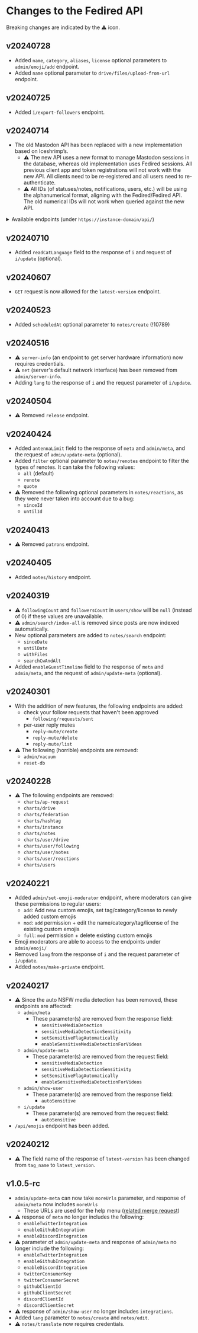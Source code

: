 # Changes to the Fedired API

Breaking changes are indicated by the :warning: icon.

## v20240728

- Added `name`, `category`, `aliases`, `license` optional parameters to `admin/emoji/add` endpoint.
- Added `name` optional parameter to `drive/files/upload-from-url` endpoint.

## v20240725

- Added `i/export-followers` endpoint.

## v20240714

- The old Mastodon API has been replaced with a new implementation based on Iceshrimp’s.
  - :warning: The new API uses a new format to manage Mastodon sessions in the database, whereas old implementation uses Fedired sessions. All previous client app and token registrations will not work with the new API. All clients need to be re-registered and all users need to re-authenticate.
  - :warning: All IDs (of statuses/notes, notifications, users, etc.) will be using the alphanumerical format, aligning with the Fedired/Fedired API. The old numerical IDs will not work when queried against the new API.

<details>

<summary>Available endpoints (under <code>https://instance-domain/api/</code>)</summary>

|  method  |              endpoint              |                    note                    |
|----------|------------------------------------|--------------------------------------------|
|   `POST` | `oauth/token`                      |                                            |
|   `POST` | `oauth/revoke`                     |                                            |
|   `POST` | `v1/apps`                          |                                            |
|    `GET` | `v1/apps/verify_credentials`       |                                            |
|   `POST` | `v1/fedired/apps/info`            | Fedired extension, uses MiAuth            |
|   `POST` | `v1/fedired/auth/code`            | Fedired extension, uses MiAuth            |
|          |                                    |                                            |
|    `GET` | `v1/accounts/verify_credentials`   |                                            |
|  `PATCH` | `v1/accounts/update_credentials`   |                                            |
|    `GET` | `v1/accounts/lookup`               |                                            |
|    `GET` | `v1/accounts/relationships`        |                                            |
|    `GET` | `v1/accounts/search`               |                                            |
|    `GET` | `v1/accounts/:id`                  |                                            |
|    `GET` | `v1/accounts/:id/statuses`         |                                            |
|    `GET` | `v1/accounts/:id/featured_tags`    |                                            |
|    `GET` | `v1/accounts/:id/followers`        |                                            |
|    `GET` | `v1/accounts/:id/following`        |                                            |
|    `GET` | `v1/accounts/:id/lists`            |                                            |
|   `POST` | `v1/accounts/:id/follow`           |                                            |
|   `POST` | `v1/accounts/:id/unfollow`         |                                            |
|   `POST` | `v1/accounts/:id/block`            |                                            |
|   `POST` | `v1/accounts/:id/unblock`          |                                            |
|   `POST` | `v1/accounts/:id/mute`             |                                            |
|   `POST` | `v1/accounts/:id/unmute`           |                                            |
|          |                                    |                                            |
|    `GET` | `v1/featured_tags`                 | always returns an empty list               |
|    `GET` | `v1/followed_tags`                 | always returns an empty list               |
|    `GET` | `v1/bookmarks`                     |                                            |
|    `GET` | `v1/favourites`                    |                                            |
|          |                                    |                                            |
|    `GET` | `v1/mutes`                         |                                            |
|    `GET` | `v1/blocks`                        |                                            |
|    `GET` | `v1/follow_requests`               |                                            |
|   `POST` | `v1/follow_requests/:id/authorize` |                                            |
|   `POST` | `v1/follow_requests/:id/reject`    |                                            |
|          |                                    |                                            |
|    `GET` | `v1/filters`                       |                                            |
|   `POST` | `v1/filters`                       |                                            |
|    `GET` | `v2/filters`                       |                                            |
|   `POST` | `v2/filters`                       |                                            |
|          |                                    |                                            |
|    `GET` | `v1/lists`                         |                                            |
|   `POST` | `v1/lists`                         |                                            |
|    `GET` | `v1/lists/:id`                     |                                            |
|    `PUT` | `v1/lists/:id`                     |                                            |
| `DELETE` | `v1/lists/:id`                     |                                            |
|    `GET` | `v1/lists/:id/accounts`            |                                            |
|   `POST` | `v1/lists/:id/accounts`            |                                            |
| `DELETE` | `v1/lists/:id/accounts`            |                                            |
|          |                                    |                                            |
|    `GET` | `v1/media/:id`                     |                                            |
|    `PUT` | `v1/media/:id`                     |                                            |
|   `POST` | `v1/media`                         |                                            |
|   `POST` | `v2/media`                         |                                            |
|          |                                    |                                            |
|    `GET` | `v1/custom_emojis`                 |                                            |
|    `GET` | `v1/instance`                      |                                            |
|    `GET` | `v2/instance`                      |                                            |
|    `GET` | `v1/announcements`                 |                                            |
|   `POST` | `v1/announcements/:id/dismiss`     |                                            |
|    `GET` | `v1/trends`                        | pagination is unimplemented                |
|    `GET` | `v1/trends/tags`                   | pagination is unimplemented                |
|    `GET` | `v1/trends/statuses`               |                                            |
|    `GET` | `v1/trends/links`                  | always returns an empty list               |
|    `GET` | `v1/preferences`                   |                                            |
|    `GET` | `v2/suggestions`                   |                                            |
|          |                                    |                                            |
|    `GET` | `v1/notifications`                 |                                            |
|    `GET` | `v1/notifications/:id`             |                                            |
|   `POST` | `v1/notifications/clear`           |                                            |
|   `POST` | `v1/notifications/:id/dismiss`     |                                            |
|   `POST` | `v1/conversations/:id/read`        |                                            |
|    `GET` | `v1/push/subscription`             |                                            |
|   `POST` | `v1/push/subscription`             |                                            |
| `DELETE` | `v1/push/subscription`             |                                            |
|          |                                    |                                            |
|    `GET` | `v1/search`                        |                                            |
|    `GET` | `v2/search`                        |                                            |
|          |                                    |                                            |
|   `POST` | `v1/statuses`                      |                                            |
|    `PUT` | `v1/statuses/:id`                  |                                            |
|    `GET` | `v1/statuses/:id`                  |                                            |
| `DELETE` | `v1/statuses/:id`                  |                                            |
|    `GET` | `v1/statuses/:id/context`          |                                            |
|    `GET` | `v1/statuses/:id/history`          |                                            |
|    `GET` | `v1/statuses/:id/source`           |                                            |
|    `GET` | `v1/statuses/:id/reblogged_by`     |                                            |
|    `GET` | `v1/statuses/:id/favourited_by`    |                                            |
|   `POST` | `v1/statuses/:id/favourite`        |                                            |
|   `POST` | `v1/statuses/:id/unfavourite`      |                                            |
|   `POST` | `v1/statuses/:id/reblog`           |                                            |
|   `POST` | `v1/statuses/:id/unreblog`         |                                            |
|   `POST` | `v1/statuses/:id/bookmark`         |                                            |
|   `POST` | `v1/statuses/:id/unbookmark`       |                                            |
|   `POST` | `v1/statuses/:id/pin`              |                                            |
|   `POST` | `v1/statuses/:id/unpin`            |                                            |
|   `POST` | `v1/statuses/:id/react/:name`      |                                            |
|   `POST` | `v1/statuses/:id/unreact/:name`    |                                            |
|   `POST` | `v1/statuses/:id/translate`        |                                            |
|          |                                    |                                            |
|    `GET` | `v1/polls/:id`                     |                                            |
|   `POST` | `v1/polls/:id/votes`               |                                            |
|          |                                    |                                            |
|    `GET` | `v1/scheduled_statuses`            |                                            |
|    `GET` | `v1/scheduled_statuses/:id`        | reschedule (`PUT` method) is unimplemented |
| `DELETE` | `v1/scheduled_statuses/:id`        |                                            |
|          |                                    |                                            |
|    `GET` | `v1/streaming/health`              |                                            |
|          |                                    |                                            |
|    `GET` | `v1/timelines/public`              |                                            |
|    `GET` | `v1/timelines/tag/:hashtag`        |                                            |
|    `GET` | `v1/timelines/home`                |                                            |
|    `GET` | `v1/timelines/list/:listId`        |                                            |
|    `GET` | `v1/conversations`                 |                                            |
|    `GET` | `v1/markers`                       |                                            |
|   `POST` | `v1/markers`                       |                                            |

</details>

## v20240710

- Added `readCatLanguage` field to the response of `i` and request of `i/update` (optional).

## v20240607

- `GET` request is now allowed for the `latest-version` endpoint.

## v20240523

- Added `scheduledAt` optional parameter to `notes/create` (!10789)

## v20240516

- :warning: `server-info` (an endpoint to get server hardware information) now requires credentials.
- :warning: `net` (server's default network interface) has been removed from `admin/server-info`.
- Adding `lang` to the response of `i` and the request parameter of `i/update`.

## v20240504

- :warning: Removed `release` endpoint.

## v20240424

- Added `antennaLimit` field to the response of `meta` and `admin/meta`, and the request of `admin/update-meta` (optional).
- Added `filter` optional parameter to `notes/renotes` endpoint to filter the types of renotes. It can take the following values:
	- `all` (default)
  - `renote`
  - `quote`
- :warning: Removed the following optional parameters in `notes/reactions`, as they were never taken into account due to a bug:
	- `sinceId`
	- `untilId`

## v20240413

- :warning: Removed `patrons` endpoint.

## v20240405

- Added `notes/history` endpoint.

## v20240319

- :warning: `followingCount` and `followersCount` in `users/show` will be `null` (instead of 0) if these values are unavailable.
- :warning: `admin/search/index-all` is removed since posts are now indexed automatically.
- New optional parameters are added to `notes/search` endpoint:
	- `sinceDate`
	- `untilDate`
	- `withFiles`
	- `searchCwAndAlt`
- Added `enableGuestTimeline` field to the response of `meta` and `admin/meta`, and the request of `admin/update-meta` (optional).

## v20240301

- With the addition of new features, the following endpoints are added:
	- check your follow requests that haven't been approved
		- `following/requests/sent`
	- per-user reply mutes
		- `reply-mute/create`
		- `reply-mute/delete`
		- `reply-mute/list`
- :warning: The following (horrible) endpoints are removed:
	- `admin/vacuum`
	- `reset-db`

## v20240228

- :warning: The following endpoints are removed:
	- `charts/ap-request`
	- `charts/drive`
	- `charts/federation`
	- `charts/hashtag`
	- `charts/instance`
	- `charts/notes`
	- `charts/user/drive`
	- `charts/user/following`
	- `charts/user/notes`
	- `charts/user/reactions`
	- `charts/users`

## v20240221

- Added `admin/set-emoji-moderator` endpoint, where moderators can give these permissions to regular users:
	- `add`: Add new custom emojis, set tag/category/license to newly added custom emojis
	- `mod`: `add` permission + edit the name/category/tag/license of the existing custom emojis
	- `full`: `mod` permission + delete existing custom emojis
- Emoji moderators are able to access to the endpoints under `admin/emoji/`
- Removed `lang` from the response of `i` and the request parameter of `i/update`.
- Added `notes/make-private` endpoint.

## v20240217

- :warning: Since the auto NSFW media detection has been removed, these endpoints are affected:
  - `admin/meta`
    - These parameter(s) are removed from the response field:
      - `sensitiveMediaDetection`
      - `sensitiveMediaDetectionSensitivity`
      - `setSensitiveFlagAutomatically`
      - `enableSensitiveMediaDetectionForVideos`
  - `admin/update-meta`
    - These parameter(s) are removed from the request field:
      - `sensitiveMediaDetection`
      - `sensitiveMediaDetectionSensitivity`
      - `setSensitiveFlagAutomatically`
      - `enableSensitiveMediaDetectionForVideos`
  - `admin/show-user`
    - These parameter(s) are removed from the response field:
      - `autoSensitive`
  - `i/update`
    - These parameter(s) are removed from the request field:
      - `autoSensitive`
- `/api/emojis` endpoint has been added.

## v20240212

- :warning: The field name of the response of `latest-version` has been changed from `tag_name` to `latest_version`.

## v1.0.5-rc

- `admin/update-meta` can now take `moreUrls` parameter, and response of `admin/meta` now includes `moreUrls`
  - These URLs are used for the help menu ([related merge request](https://github.com/fedired-dev/fedired/-/merge_requests/10640))
- :warning: response of `meta` no longer includes the following:
  - `enableTwitterIntegration`
  - `enableGithubIntegration`
  - `enableDiscordIntegration`
- :warning: parameter of `admin/update-meta` and response of `admin/meta` no longer include the following:
  - `enableTwitterIntegration`
  - `enableGithubIntegration`
  - `enableDiscordIntegration`
  - `twitterConsumerKey`
  - `twitterConsumerSecret`
  - `githubClientId`
  - `githubClientSecret`
  - `discordClientId`
  - `discordClientSecret`
- :warning: response of `admin/show-user` no longer includes `integrations`.
- Added `lang` parameter to `notes/create` and `notes/edit`.
- :warning: `notes/translate` now requires credentials.
